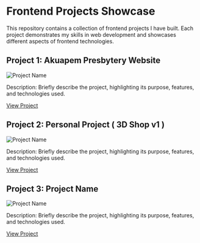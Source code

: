 # Frontend Projects Showcase

This repository contains a collection of frontend projects I have built. Each project demonstrates my skills in web development and showcases different aspects of frontend technologies.

## Project 1: Akuapem Presbytery Website

![Project Name](project1-screenshot.png)

Description: Briefly describe the project, highlighting its purpose, features, and technologies used.

[View Project](link-to-project1)

## Project 2: Personal Project ( 3D Shop v1 )

![Project Name](project2-screenshot.png)

Description: Briefly describe the project, highlighting its purpose, features, and technologies used.

[View Project](link-to-project2)

## Project 3: Project Name

![Project Name](project3-screenshot.png)

Description: Briefly describe the project, highlighting its purpose, features, and technologies used.

[View Project](link-to-project3)
